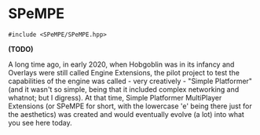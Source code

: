 # SPeMPE
`#include <SPeMPE/SPeMPE.hpp>`

**(TODO)**

A long time ago, in early 2020, when Hobgoblin was in its infancy and Overlays were still called Engine Extensions, the
pilot project to test the capabilities of the engine was called - very creatively - "Simple Platformer" (and it wasn't
so simple, being that it included complex networking and whatnot; but I digress). At that time, Simple Platformer
MultiPlayer Extensions (or SPeMPE for short, with the lowercase 'e' being there just for the aesthetics) was created
and would eventually evolve (a lot) into what you see here today.